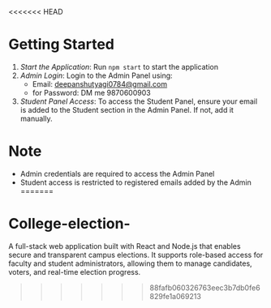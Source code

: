 <<<<<<< HEAD
# Getting Started
1. *Start the Application*: Run `npm start` to start the application
2. *Admin Login*: Login to the Admin Panel using:
    - Email: deepanshutyagi0784@gmail.com
    - for Password: DM me 9870600903
3. *Student Panel Access*: To access the Student Panel, ensure your email is added to the Student section in the Admin Panel. If not, add it manually.


# Note
- Admin credentials are required to access the Admin Panel
- Student access is restricted to registered emails added by the Admin
=======
# College-election-
A full-stack web application built with React and Node.js that enables secure and transparent campus elections. It supports role-based access for faculty and student administrators, allowing them to manage candidates, voters, and real-time election progress.
>>>>>>> 88fafb060326763eec3b7db0fe6829fe1a069213
